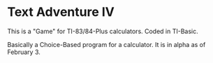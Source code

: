 # Text Adventure IV
This is a "Game" for TI-83/84-Plus calculators. Coded in TI-Basic.

Basically a Choice-Based program for a calculator. It is in alpha as of February 3.
